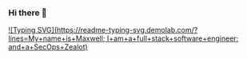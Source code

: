 ### Hi there 👋
[![Typing SVG](https://readme-typing-svg.demolab.com/?lines=My+name+is+Maxwell; I+am+a+full+stack+software+engineer; and+a+SecOps+Zealot)](https://git.io/typing-svg)
<!--
**9-max-6/9-max-6** is a ✨ _special_ ✨ repository because its `README.md` (this file) appears on your GitHub profile.

Here are some ideas to get you started:

- 🔭 I’m currently working on ...
- 🌱 I’m currently learning ...
- 👯 I’m looking to collaborate on ...
- 🤔 I’m looking for help with ...
- 💬 Ask me about ...
- 📫 How to reach me: ...
- 😄 Pronouns: ...
- ⚡ Fun fact: ...
-->
